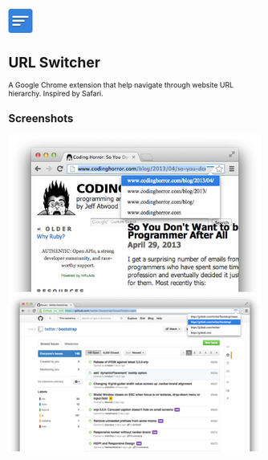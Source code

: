 ![URL Switcher logo](icon48.png)

# URL Switcher

A Google Chrome extension that help navigate through website URL hierarchy. Inspired by Safari.

## Screenshots

![URL Switcher screenshot](store/screenshot640.jpg)
![URL Switcher screenshot](store/screenshot1280.jpg)